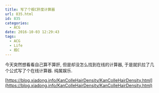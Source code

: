 ```yaml
---
title: 写了个舰C肝度计算器
url: 835.html
id: 835
categories:
  - ACG
date: 2016-10-03 12:29:43
tags:
  - ACG
  - Life
  - 舰C
---
```


今天突然想看看自己算不算肝, 但是却没怎么找到在线的计算器, 于是就扒拉了几个公式写了个在线计算器. 纯属娱乐.

[https://blog.xiadong.info/KanColleHairDensity/KanColleHairDensity.html](https://blog.xiadong.info/KanColleHairDensity/KanColleHairDensity.html)